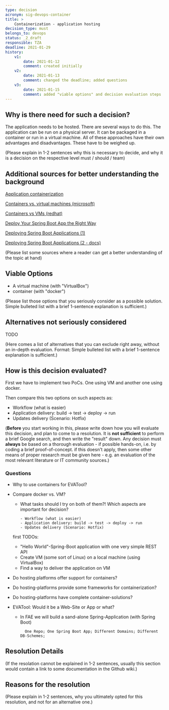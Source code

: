 ```yaml
---
type: decision
acronym: sig-devops-container
title: >
    Containerization - application hosting  
decision_type: must
belongs_to: devops
status: _2_draft
responsible: TZA
deadline: 2021-01-29
history:
    v1:
        date: 2021-01-12
        comment: created initially
    v2:
        date: 2021-01-13
        comment: changed the deadline; added questions
    v3:
        date: 2021-01-15
        comment: added "viable options" and decision evaluation steps
---
```


## Why is there need for such a decision?

The application needs to be hosted. There are several ways to do this.
The application can be run on a physical server.
It can be packaged in a container or run in a virtual machine.
All of these approaches have their own advantages and disadvantages.
These have to be weighed up.

(Please explain in 1-2 sentences why this is necessary to decide, and why it is a decision on the respective level
must / should / team)

## Additional sources for better understanding the background
[Application containerization](https://searchitoperations.techtarget.com/definition/application-containerization-app-containerization)

[Containers vs. virtual machines (microsoft)](https://docs.microsoft.com/en-us/virtualization/windowscontainers/about/containers-vs-vm)

[Containers vs VMs (redhat)](https://www.redhat.com/en/topics/containers/containers-vs-vms)

[Deploy Your Spring Boot App the Right Way](https://developer.okta.com/blog/2019/12/03/spring-boot-deploy-options) 

[Deploying Spring Boot Applications (1)](https://spring.io/blog/2014/03/07/deploying-spring-boot-applications)

[Deploying Spring Boot Applications (2 - docs)](https://docs.spring.io/spring-boot/docs/current/reference/html/deployment.html)

(Please list some sources where a reader can get a better understanding of the topic at hand)


## Viable Options

* A virtual machine (with "VirtualBox")
* container (with "docker")

(Please list those options that you seriously consider as a possible solution. Simple bulleted list with a brief 
1-sentence explanation is sufficient.)

## Alternatives not seriously considered

TODO

(Here comes a list of alternatives that you can exclude right away, without an in-depth evaluation. Format: 
Simple bulleted list with a brief 1-sentence explanation is sufficient.)


## How is this decision evaluated?

First we have to implement two PoCs. One using VM and another one using docker.

Then compare this two options on such aspects as:
* Workflow (what is easier)
* Application delivery: build -> test -> deploy -> run
* Updates delivery (Scenario: Hotfix)


(**Before** you start working in this, please write down how you will evaluate this decision, and plan to 
come to a resolution. 
It is  **not sufficient** to perform a brief Google search, and then write  the "result" down. Any decision must
**always** be based on a thorough evaluation - if possible hands-on, i.e. by coding a brief proof-of-concept.
if this doesn't apply, then some other means of proper research must be given here - e.g. an evaluation of 
the most relevant literature or IT community sources.) 


### Questions

* Why to use containers for EVATool?

* Compare docker vs. VM?
    * What tasks should I try on both of them?! Which aspects are important for decision?

          - Workflow (what is easier)
          - Application delivery: build -> test -> deploy -> run
          - Updates delivery (Scenario: Hotfix)

  first TODOs:
    * "Hello World"-Spring-Boot application with one very simple REST API
    * Create VM (some sort of Linux) on a local machine (using VirtualBox)
    * Find a way to deliver the application on VM

* Do hosting platforms offer support for containers?
* Do hosting-platforms provide some frameworks for containerization?
* Do hosting-platforms have complete container-solutions?


* EVATool: Would it be a Web-Site or App or what?
    * In FAE we will build a sand-alone Spring-Application (with Spring Boot)
      
            One Repo; One Spring Boot App; Different Domains; Different DB-Schemes; 
    

## Resolution Details

(If the resolation cannot be explained in 1-2 sentences, usually this section would contain a link to some
documentation in the Github wiki.)


## Reasons for the resolution

(Please explain in 1-2 sentences, why you ultimately opted for this resolution, and not for an alternative one.)

